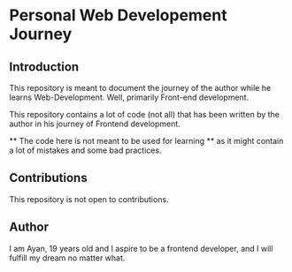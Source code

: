 # Personal Web Developement Journey

## Introduction
This repository is meant to document the journey of the author while he learns Web-Development. Well, primarily Front-end development.

This repository contains a lot of code (not all) that has been written by the author in his journey of Frontend development.

** The code here is not meant to be used for learning ** as it might contain a lot of mistakes and some bad practices.

## Contributions
This repository is not open to contributions.

## Author
I am Ayan, 19 years old and I aspire to be a frontend developer, and I will fulfill my dream no matter what.

